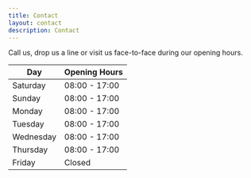 ```yaml
---
title: Contact
layout: contact
description: Contact
---
```


Call us, drop us a line or visit us face-to-face during our opening hours.

| Day       | Opening Hours |
| --------- | ------------- |
| Saturday  | 08:00 - 17:00 |
| Sunday    | 08:00 - 17:00 |
| Monday    | 08:00 - 17:00 |
| Tuesday   | 08:00 - 17:00 |
| Wednesday | 08:00 - 17:00 |
| Thursday  | 08:00 - 17:00 |
| Friday    |     Closed    |
